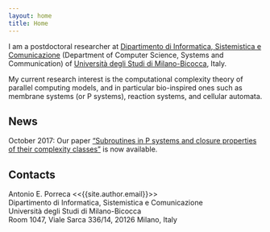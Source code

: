 ```yaml
---
layout: home
title: Home
---
```


I am a postdoctoral researcher at [Dipartimento di Informatica, Sistemistica e Comunicazione](https://www.disco.unimib.it) (Department of Computer Science, Systems and Communication) of [Università degli Studi di Milano-Bicocca](https://www.unimib.it), Italy.

My current research interest is the computational complexity theory of parallel computing models, and in particular bio-inspired ones such as membrane systems (or P systems), reaction systems, and cellular automata.

News
----

October 2017: Our paper [“Subroutines in P systems and closure properties of their complexity classes”](http://www.gcn.us.es/15bwmc_proceedings) is now available.

Contacts
--------

Antonio E. Porreca &lt;<{{site.author.email}}>&gt;  
Dipartimento di Informatica, Sistemistica e Comunicazione  
Università degli Studi di Milano-Bicocca  
Room 1047, Viale Sarca 336/14, 20126 Milano, Italy
